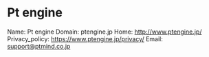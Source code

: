 
# Pt engine

Name: Pt engine
Domain: ptengine.jp
Home: http://www.ptengine.jp/
Privacy_policy: https://www.ptengine.jp/privacy/
Email: support@ptmind.co.jp
